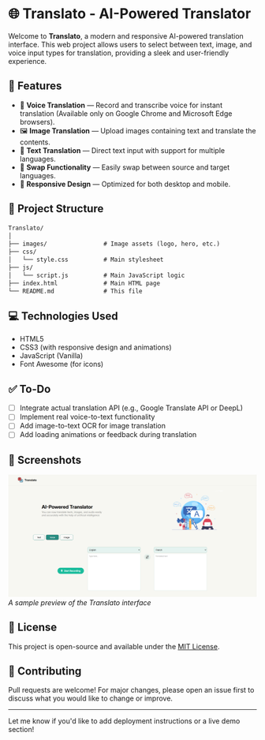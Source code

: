 # 🌐 Translato - AI-Powered Translator

Welcome to **Translato**, a modern and responsive AI-powered translation interface. This web project allows users to select between text, image, and voice input types for translation, providing a sleek and user-friendly experience.

## 🚀 Features

* 🎤 **Voice Translation** — Record and transcribe voice for instant translation (Available only on Google Chrome and Microsoft Edge browsers).
* 🖼️ **Image Translation** — Upload images containing text and translate the contents.
* 📝 **Text Translation** — Direct text input with support for multiple languages.
* 🔄 **Swap Functionality** — Easily swap between source and target languages.
* 📱 **Responsive Design** — Optimized for both desktop and mobile.

## 📂 Project Structure

```
Translato/
│
├── images/                # Image assets (logo, hero, etc.)
├── css/
│   └── style.css          # Main stylesheet
├── js/
│   └── script.js          # Main JavaScript logic
├── index.html             # Main HTML page
└── README.md              # This file
```

## 💻 Technologies Used

* HTML5
* CSS3 (with responsive design and animations)
* JavaScript (Vanilla)
* Font Awesome (for icons)


## ✅ To-Do

* [ ] Integrate actual translation API (e.g., Google Translate API or DeepL)
* [ ] Implement real voice-to-text functionality
* [ ] Add image-to-text OCR for image translation
* [ ] Add loading animations or feedback during translation

## 📸 Screenshots

![UI Preview](images/Preview1.png)
*A sample preview of the Translato interface*

## 📄 License

This project is open-source and available under the [MIT License](LICENSE).

## 🤝 Contributing

Pull requests are welcome! For major changes, please open an issue first to discuss what you would like to change or improve.

---

Let me know if you'd like to add deployment instructions or a live demo section!
